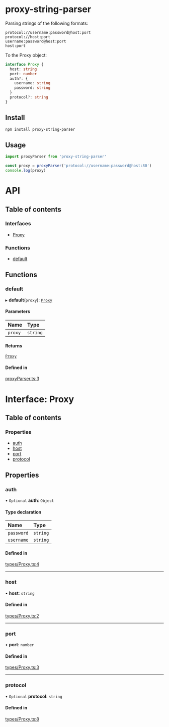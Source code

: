 # proxy-string-parser

Parsing strings of the following formats:

```text
protocol://username:password@host:port
protocol://host:port
username:password@host:port
host:port
```

To the Proxy object:

```typescript
interface Proxy {
  host: string
  port: number
  auth?: {
    username: string
    password: string
  }
  protocol?: string
}
```

## Install

```bash
npm install proxy-string-parser
```

## Usage

```javascript
import proxyParser from 'proxy-string-parser'

const proxy = proxyParser('protocol://username:password@host:80')
console.log(proxy)
```

# API

## Table of contents

### Interfaces

- [Proxy](#interfacesproxymd)

### Functions

- [default](#default)

## Functions

### default

▸ **default**(`proxy`): [`Proxy`](#interfacesproxymd)

#### Parameters

| Name | Type |
| :------ | :------ |
| `proxy` | `string` |

#### Returns

[`Proxy`](#interfacesproxymd)

#### Defined in

[proxyParser.ts:3](https://github.com/vladislav-puzyrev/proxy-string-parser/blob/25ff6c8/src/proxyParser.ts#L3)

# Interface: Proxy

## Table of contents

### Properties

- [auth](#auth)
- [host](#host)
- [port](#port)
- [protocol](#protocol)

## Properties

### auth

• `Optional` **auth**: `Object`

#### Type declaration

| Name | Type |
| :------ | :------ |
| `password` | `string` |
| `username` | `string` |

#### Defined in

[types/Proxy.ts:4](https://github.com/vladislav-puzyrev/proxy-string-parser/blob/25ff6c8/src/types/Proxy.ts#L4)

___

### host

• **host**: `string`

#### Defined in

[types/Proxy.ts:2](https://github.com/vladislav-puzyrev/proxy-string-parser/blob/25ff6c8/src/types/Proxy.ts#L2)

___

### port

• **port**: `number`

#### Defined in

[types/Proxy.ts:3](https://github.com/vladislav-puzyrev/proxy-string-parser/blob/25ff6c8/src/types/Proxy.ts#L3)

___

### protocol

• `Optional` **protocol**: `string`

#### Defined in

[types/Proxy.ts:8](https://github.com/vladislav-puzyrev/proxy-string-parser/blob/25ff6c8/src/types/Proxy.ts#L8)
